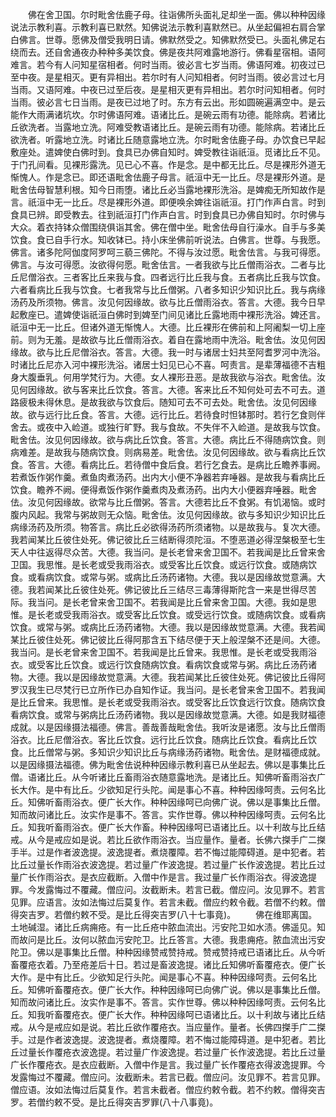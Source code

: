 <!-- { "loadSidebar": true } -->
　　佛在舍卫国。尔时毗舍佉鹿子母。往诣佛所头面礼足却坐一面。佛以种种因缘说法示教利喜。示教利喜已默然。知佛说法示教利喜默然已。从坐起偏袒右肩合掌白佛言。世尊。愿佛及僧受我明日请。佛默然受之。知佛默然受已。头面礼佛足右绕而去。还自舍通夜办种种多美饮食。佛是夜共阿难露地游行。佛看星宿相。语阿难言。若今有人问知星宿相者。何时当雨。彼必言七岁当雨。佛语阿难。初夜过已至中夜。是星相灭。更有异相出。若尔时有人问知相者。何时当雨。彼必言过七月当雨。又语阿难。中夜已过至后夜。是星相灭更有异相出。若尔时问知相者。何时当雨。彼必言七日当雨。是夜已过地了时。东方有云出。形如圆碗遍满空中。是云能作大雨满诸坑坎。尔时佛语阿难。语诸比丘。是碗云雨有功德。能除病。若诸比丘欲洗者。当露地立洗。阿难受教语诸比丘。是碗云雨有功德。能除病。若诸比丘欲洗者。听露地立洗。时诸比丘随意露地立洗。尔时毗舍佉鹿子母。办饮食已早起敷座处。遣婢使白佛时到。食具已办佛自知时。婢受教往诣祇洹。觅诸比丘不见。于门孔间看。见裸形露洗。见已心不喜。作是念。是中都无比丘。尽是裸形外道无惭愧人。作是念已。即还语毗舍佉鹿子母言。祇洹中无一比丘。尽是裸形外道。是毗舍佉母智慧利根。知今日雨堕。诸比丘必当露地裸形洗浴。是婢痴无所知故作是言。祇洹中无一比丘。尽是裸形外道。即便唤余婢往诣祇洹。打门作声白言。时到食具已辨。即受教去。往到祇洹打门作声白言。时到食具已办佛自知时。尔时佛与大众。着衣持钵众僧围绕俱诣其舍。佛在僧中坐。毗舍佉母自行澡水。自手与多美饮食。食已自手行水。知收钵已。持小床坐佛前听说法。白佛言。世尊。与我愿。佛言。诸多陀阿伽度阿罗呵三藐三佛陀。不得与汝过愿。毗舍佉言。与我可得愿。佛言。与汝可得愿。汝欲得何愿。毗舍佉言。一者我欲与比丘僧雨浴衣。二者与比丘尼僧浴衣。三者客比丘来我与食。四者远行比丘我与食。五者病比丘我与饮食。六者看病比丘我与饮食。七者我常与比丘僧粥。八者多知识少知识比丘。我与病缘汤药及所须物。佛言。汝见何因缘故。欲与比丘僧雨浴衣。答言。大德。我今日早起敷座已。遣婢使诣祇洹白佛时到婢至门间见诸比丘露地雨中裸形洗浴。婢还言。祇洹中无一比丘。但诸外道无惭愧人。大德。比丘裸形在佛前和上阿阇梨一切上座前。则为无羞。是故欲与比丘僧雨浴衣。着自在露地雨中洗浴。毗舍佉。汝见何因缘故。欲与比丘尼僧浴衣。答言。大德。我一时与诸居士妇共至阿耆罗河中洗浴。时诸比丘尼亦入河中裸形洗浴。诸居士妇见已心不喜。呵责言。是辈薄福德不吉粗身大腹垂乳。何用学梵行为。大德。女人裸形丑恶。是故我欲与浴衣。毗舍佉。汝见何因缘故。欲与客来比丘饮食。答言。大德。客来比丘不知何处可去不可去。道路疲极未得休息。是故我欲与饮食后。随知可去不可去处。毗舍佉。汝见何因缘故。欲与远行比丘食。答言。大德。远行比丘。若待食时怛钵那时。若行乞食则伴舍去。或夜中入崄道。或独行旷野。我与食故。不失伴不入崄道。是故我与饮食。毗舍佉。汝见何因缘故。欲与病比丘饮食。答言。大德。病比丘不得随病饮食。则病难差。是故我与随病饮食。则病易差。毗舍佉。汝见何因缘故。欲与看病比丘饮食。答言。大德。看病比丘。若待僧中食后食。若行乞食去。是病比丘瞻养事阙。若煮饭作粥作羹。煮鱼肉煮汤药。出内大小便不净器若弃唾器。是故我与看病比丘饮食。瞻养不阙。便得煮饭作粥作羹煮肉及煮汤药。出内大小便器弃唾器。毗舍佉。汝见何因缘故。欲常与比丘僧粥。答言。大德若比丘不食粥。有饥渴恼。或时腹内风起。我常与粥故则无众恼。毗舍佉。汝见何因缘故。欲与多知识少知识比丘病缘汤药及所须。物答言。病比丘必欲得汤药所须诸物。以是故我与。复次大德。我若闻某比丘彼住处死。佛记彼比丘三结断得须陀洹。不堕恶道必得涅槃极至七生天人中往返得尽众苦。大德。我当问。是长老曾来舍卫国不。若我闻是比丘曾来舍卫国。我思惟。是长老或受我雨浴衣。或受客比丘饮食。或远行饮食。或随病饮食。或看病饮食。或常与粥。或病比丘汤药诸物。大德。我以是因缘故觉意满。大德。我若闻某比丘彼住处死。佛记彼比丘三结尽三毒薄得斯陀含一来是世得尽苦际。我当问。是长老曾来舍卫国不。若我闻是比丘曾来舍卫国。大德。我如是思惟。是长老或受我雨浴衣。或受客比丘饮食。或受远行饮食。或随病饮食。或看病饮食。或常与粥。或病比丘汤药诸物。大德。我以是因缘故觉意满。大德。我若闻某比丘彼住处死。佛记彼比丘得阿那含五下结尽便于天上般涅槃不还是间。大德。我当问。是长老曾来舍卫国不。若我闻是比丘曾来。我思惟。是长老或受我雨浴衣。或受客比丘饮食。或远行饮食随病饮食。看病饮食或常与粥。病比丘汤药诸物。大德。我以是因缘故觉意满。大德。我若闻某比丘彼住处死。佛记彼比丘得阿罗汉我生已尽梵行已立所作已办自知作证。我当问。是长老曾来舍卫国不。若我闻是比丘曾来。我思惟。是长老或受我雨浴衣。或受客比丘饮食远行饮食。随病饮食看病饮食。或常与粥病比丘汤药诸物。我以是因缘故觉意满。大德。如是我财福德成就。以是因缘摄法福德。佛言。善哉善哉毗舍佉。我听汝是诸愿。汝与比丘僧雨浴衣。比丘尼僧浴衣。客比丘饮食。远行比丘饮食。随病比丘饮食。看病比丘饮食。比丘僧常与粥。多知识少知识比丘与病缘汤药诸物。毗舍佉。是财福德成就。以是因缘摄法福德。佛为毗舍佉说种种因缘示教利喜已从坐起去。佛以是事集比丘僧。语诸比丘。从今听诸比丘畜雨浴衣随意露地洗。是诸比丘。知佛听畜雨浴衣广长大作。是中有比丘。少欲知足行头陀。闻是事心不喜。种种因缘呵责。云何名比丘。知佛听畜雨浴衣。便广长大作。种种因缘呵已向佛广说。佛以是事集比丘僧。知而故问诸比丘。汝实作是事不。答言。实作世尊。佛以种种因缘呵责。云何名比丘。知我听畜雨浴衣。便广长大作畜。种种因缘呵已语诸比丘。以十利故与比丘结戒。从今是戒应如是说。若比丘欲作雨浴衣。当应量作。量者。长佛六搩手广二搩手半。过是作者波逸提。波逸提者。煮烧覆障。若不悔过能障碍道。是中犯者。若比丘过量长作雨浴衣波逸提。若过量广作波逸提。若过量广长作波逸提。若比丘过量广长作雨浴衣。是衣应截断。入僧中作是言。我过量广长作雨浴衣。得波逸提罪。今发露悔过不覆藏。僧应问。汝截断未。若言已截。僧应问。汝见罪不。若言见罪。应语言。汝如法悔过后莫复作。若言未截。僧应约敕令截。若僧不约敕。僧得突吉罗。若僧约敕不受。是比丘得突吉罗(八十七事竟)。
　　佛在维耶离国。土地碱湿。诸比丘病痈疮。有一比丘疮中脓血流出。污安陀卫如水渍。佛遥见。知而故问是比丘。汝何以脓血污安陀卫。比丘答言。大德。我患痈疮。脓血流出污安陀卫。佛以是事集比丘僧。种种因缘赞戒赞持戒。赞戒赞持戒已语诸比丘。从今听畜覆疮衣着。乃至疮差后十日。若过是畜波逸提。诸比丘知佛听畜覆疮衣。便广长大作。是中有比丘。少欲知足行头陀。闻是事心不喜。种种因缘呵责。云何名比丘。知佛听畜覆疮衣。便广长大作。种种因缘呵已向佛广说。佛以是事集比丘僧。知而故问诸比丘。汝实作是事不。答言。实作世尊。佛以种种因缘呵责。云何名比丘。知我听畜覆疮衣。便广长大作。种种因缘呵已语诸比丘。以十利故与诸比丘结戒。从今是戒应如是说。若比丘欲作覆疮衣。当应量作。量者。长佛四搩手广二搩手。过是作者波逸提。波逸提者。煮烧覆障。若不悔过能障碍道。是中犯者。若比丘过量长作覆疮衣波逸提。若过量广作波逸提。若过量广长作波逸提。若比丘过量广长作覆疮衣。是衣应截断。入僧中作是言。我过量广长作覆疮衣得波逸提罪。今发露悔过不覆藏。僧应问。汝截断未。若言已截。僧应问。汝见罪不。若言见罪。僧应语。汝如法悔过后莫复作。若言未截者。僧应约敕令截。若不约敕。僧得突吉罗。若僧约敕不受。是比丘得突吉罗罪(八十八事竟)。

